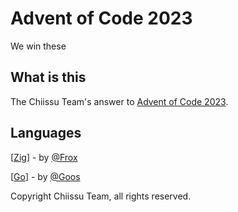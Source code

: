 # Advent of Code 2023

We win these

## What is this

The Chiissu Team's answer to [Advent of Code 2023](https://adventofcode.com/2023).

## Languages

[[Zig](https://github.com/Chiissu/AOC-2023/tree/zig)] - by [@Frox](https://github.com/Froxcey/)

[[Go](https://github.com/Chiissu/AOC-2023/tree/go)] - by [@Goos](https://github.com/MrSerge01)

Copyright Chiissu Team, all rights reserved.
